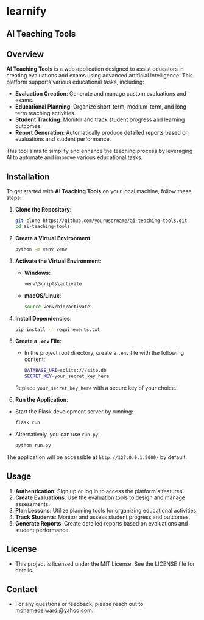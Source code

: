 # learnify
## AI Teaching Tools

## Overview

**AI Teaching Tools** is a web application designed to assist educators in creating evaluations and exams using advanced artificial intelligence. This platform supports various educational tasks, including:

- **Evaluation Creation**: Generate and manage custom evaluations and exams.
- **Educational Planning**: Organize short-term, medium-term, and long-term teaching activities.
- **Student Tracking**: Monitor and track student progress and learning outcomes.
- **Report Generation**: Automatically produce detailed reports based on evaluations and student performance.

This tool aims to simplify and enhance the teaching process by leveraging AI to automate and improve various educational tasks.

## Installation

To get started with **AI Teaching Tools** on your local machine, follow these steps:

1. **Clone the Repository**:

   ```bash
   git clone https://github.com/yourusername/ai-teaching-tools.git
   cd ai-teaching-tools
2. **Create a Virtual Environment**:
   ```bash
   python -m venv venv
3. **Activate the Virtual Environment**:
    - **Windows:**
       ```bash
       venv\Scripts\activate
    - **macOS/Linux**:
       ```bash
       source venv/bin/activate
4. **Install Dependencies**:
   ```bash
   pip install -r requirements.txt
5. **Create a `.env` File**:
   - In the project root directory, create a `.env` file with the following content:
      ```bash
      DATABASE_URI=sqlite:///site.db
      SECRET_KEY=your_secret_key_here
    Replace `your_secret_key_here` with a secure key of your choice.   
6. **Run the Application**:
- Start the Flask development server by running:
   ```bash
   flask run
- Alternatively, you can use `run.py`:
   ```bash
   python run.py
The application will be accessible at `http://127.0.0.1:5000/` by default.
## Usage
1. **Authentication**: Sign up or log in to access the platform's features.
2. **Create Evaluations**: Use the evaluation tools to design and manage assessments.
3. **Plan Lessons**: Utilize planning tools for organizing educational activities.
4. **Track Students**: Monitor and assess student progress and outcomes.
5. **Generate Reports**: Create detailed reports based on evaluations and student performance.
## License
- This project is licensed under the MIT License. See the LICENSE file for details.
## Contact
- For any questions or feedback, please reach out to mohamedelwardi@yahoo.com.


   
